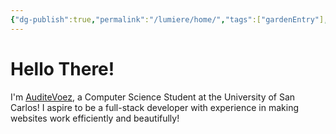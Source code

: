 ```yaml
---
{"dg-publish":true,"permalink":"/lumiere/home/","tags":["gardenEntry"],"dgHomeLink":"false","dgShowLocalGraph":"false","dgShowFileTree":"false","dgShowToc":"false","created":"2024-12-17T15:26:00.106+08:00","updated":"2024-12-17T16:33:06.378+08:00"}
---
```


# Hello There!

I'm [AuditeVoez](https://github.com/AuditeVoez), a Computer Science Student at the University of San Carlos! I aspire to be a full-stack developer with experience in making websites work efficiently and beautifully!

